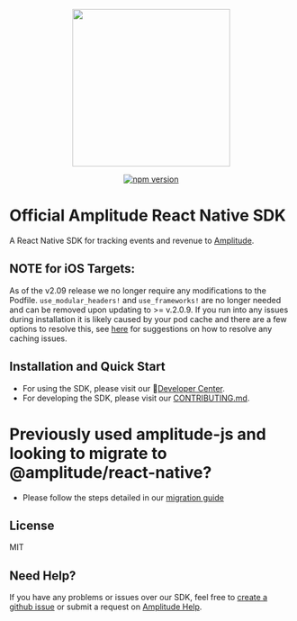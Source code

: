 <p align="center">
  <a href="https://amplitude.com" target="_blank" align="center">
    <img src="https://static.amplitude.com/lightning/46c85bfd91905de8047f1ee65c7c93d6fa9ee6ea/static/media/amplitude-logo-with-text.4fb9e463.svg" width="280">
  </a>
  <br />
</p>

<div align="center">
  <a href="https://badge.fury.io/js/%40amplitude%2Freact-native">
  	<img src="https://badge.fury.io/js/%40amplitude%2Freact-native.svg" style="max-width:100%;" alt="npm version">
  </a>
</div>

# Official Amplitude React Native SDK
A React Native SDK for tracking events and revenue to [Amplitude](https://www.amplitude.com).

## **NOTE for iOS Targets**:
As of the v2.09 release we no longer require any modifications to the Podfile.  `use_modular_headers!` and `use_frameworks!` are no longer needed and can be removed upon updating to >= v.2.0.9.  If you run into any issues during installation it is likely caused by your pod cache and there are a few options to resolve this, see [here](https://github.com/amplitude/Amplitude-ReactNative/issues/46#issuecomment-802933175) for suggestions on how to resolve any caching issues.

## Installation and Quick Start
* For using the SDK, please visit our :100:[Developer Center](https://developers.amplitude.com/docs/react-native-setup).
* For developing the SDK, please visit our [CONTRIBUTING.md](https://github.com/amplitude/Amplitude-ReactNative/blob/main/CONTRIBUTING.md).

# Previously used amplitude-js and looking to migrate to @amplitude/react-native?
* Please follow the steps detailed in our [migration guide](https://github.com/amplitude/Amplitude-ReactNative/blob/main/MIGRATION_GUIDE.md)

## License
MIT

## Need Help?
If you have any problems or issues over our SDK, feel free to [create a github issue](https://github.com/amplitude/Amplitude-ReactNative/issues/new) or submit a request on [Amplitude Help](https://help.amplitude.com/hc/en-us/requests/new).
